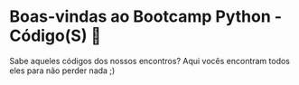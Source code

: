 # Boas-vindas ao Bootcamp Python - Código(S) 💚

Sabe aqueles códigos dos nossos encontros? Aqui vocês encontram todos eles para não perder nada ;)

